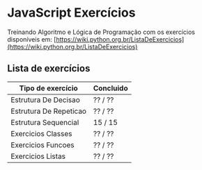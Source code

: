 # JavaScript Exercícios  

Treinando Algoritmo e Lógica de Programação com os exercícios disponíveis em: [https://wiki.python.org.br/ListaDeExercicios](https://wiki.python.org.br/ListaDeExercicios)

## Lista de exercícios

| Tipo de exercício      | Concluido |
| ---------------------- | --------- |
| Estrutura De Decisao   | ?? / ??   |
| Estrutura De Repeticao | ?? / ??   |
| Estrutura Sequencial   | 15 / 15   |
| Exercicios Classes     | ?? / ??   |
| Exercicios Funcoes     | ?? / ??   |
| Exercicios Listas      | ?? / ??   |
